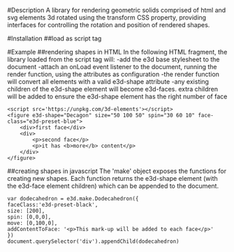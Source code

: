 #Description
A library for rendering geometric solids comprised of html and svg elements 3d rotated using the transform CSS property, providing interfaces for controlling the rotation and position of rendered shapes.

#Installation
##load as script tag
<script src='https://unpkg.com/3d-elements'></script>


#Example
##rendering shapes in HTML
In the following HTML fragment, the library loaded from the script tag will:
-add the e3d base stylesheet to the document
-attach an onLoad event listener to the document, running the render function, using the attributes as configuration 
-the render function will convert all elements with a valid e3d-shape attribute
-any existing children of the e3d-shape element will become e3d-faces. extra children will be added to ensure the e3d-shape element has the right number of face

    <script src='https://unpkg.com/3d-elements'></script>
    <figure e3d-shape="Decagon" size="50 100 50" spin="30 60 10" face-class="e3d-preset-blue">
        <div>first face</div>
        <div>
            <p>second face</p>
            <p>it has <b>more</b> content</p>
        </div>
    </figure>

##creating shapes in javascript
The 'make' object exposes the functions for creating new shapes. Each function returns the e3d-shape element (with the e3d-face element children) which can be appended to the document.

    var dodecahedron = e3d.make.Dodecahedron({
    faceClass:'e3d-preset-black',
    size: [200],
    spin: [0,0,0],
    move: [0,100,0],
    addContentToFace: '<p>This mark-up will be added to each face</p>'
    })
    document.querySelector('div').appendChild(dodecahedron)

